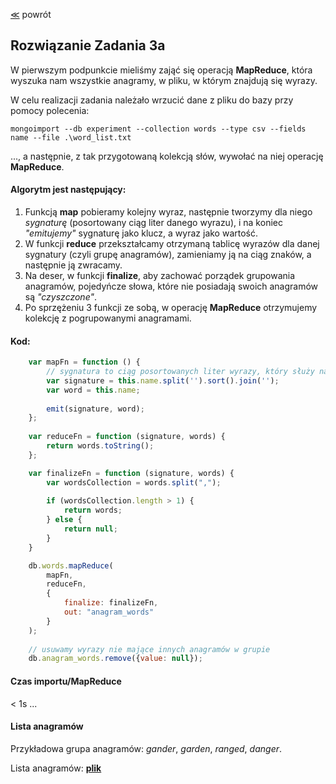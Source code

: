 ﻿[&#8810;](../exercise3.md) powrót

## Rozwiązanie <b>Zadania 3a</b>

W pierwszym podpunkcie mieliśmy zająć się operacją <b>MapReduce</b>, która wyszuka nam wszystkie anagramy, w pliku, w którym znajdują się wyrazy.

W celu realizacji zadania należało wrzucić dane z pliku do bazy przy pomocy polecenia:

	mongoimport --db experiment --collection words --type csv --fields name --file .\word_list.txt
	
..., a następnie, z tak przygotowaną kolekcją słów, wywołać na niej operację <b>MapReduce</b>.

#### Algorytm jest następujący:

1. Funkcją <b>map</b> pobieramy kolejny wyraz, następnie tworzymy dla niego <i>sygnaturę</i> (posortowany ciąg liter danego wyrazu), i na koniec <i>"emitujemy"</i> sygnaturę jako klucz, a wyraz jako wartość.
2. W funkcji <b>reduce</b> przekształcamy otrzymaną tablicę wyrazów dla danej sygnatury (czyli grupę anagramów), zamieniamy ją na ciąg znaków, a następnie ją zwracamy.
3. Na deser, w funkcji <b>finalize</b>, aby zachować porządek grupowania anagramów, pojedyńcze słowa, które nie posiadają swoich anagramów są <i>"czyszczone"</i>.
4. Po sprzężeniu 3 funkcji ze sobą, w operację <b>MapReduce</b> otrzymujemy kolekcję z pogrupowanymi anagramami.

#### Kod:
```javascript
	var mapFn = function () {
		// sygnatura to ciąg posortowanych liter wyrazy, który służy nam jako klucz przy emisji klucz-wartość
		var signature = this.name.split('').sort().join('');
		var word = this.name;
		
		emit(signature, word);
	};
	
	var reduceFn = function (signature, words) {
		return words.toString();
	};

	var finalizeFn = function (signature, words) {
		var wordsCollection = words.split(",");
		
		if (wordsCollection.length > 1) {
			return words;
		} else {
			return null;
		}
	}

	db.words.mapReduce(
		mapFn,
		reduceFn,
		{ 
			finalize: finalizeFn,
			out: "anagram_words" 
		}
	);
	
	// usuwamy wyrazy nie mające innych anagramów w grupie
	db.anagram_words.remove({value: null});
```
	
#### Czas importu/MapReduce

< 1s ...

#### Lista anagramów

Przykładowa grupa anagramów: <i>gander</i>, <i>garden</i>, <i>ranged</i>, <i>danger</i>.

Lista anagramów: <b>[plik](./resources/anagrams.json)</b>